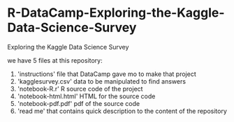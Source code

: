 # R-DataCamp-Exploring-the-Kaggle-Data-Science-Survey
Exploring the Kaggle Data Science Survey

we have 5 files at this repository:
1) 'instructions' file that DataCamp gave mo to make that project
2) 'kagglesurvey.csv' data to be manipulated to find answers 
3) 'notebook-R.r' R source code of the project
4) 'notebook-html.html' HTML for the source code
5) 'notebook-pdf.pdf' pdf of the source code
6) 'read me' that contains quick description to the content of the repository
